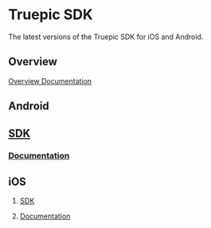 Truepic SDK
=
The latest versions of the Truepic SDK for iOS and Android. 

## Overview

[Overview Documentation](TruepicSDK_Overview.pdf)

## Android

## [SDK](/Android/)

### [Documentation](/iOS/Truepic_Android_SDK.pdf)

## iOS

1. [SDK](/iOS/)

2. [Documentation](/iOS/Truepic_iOS_SDK.pdf)





